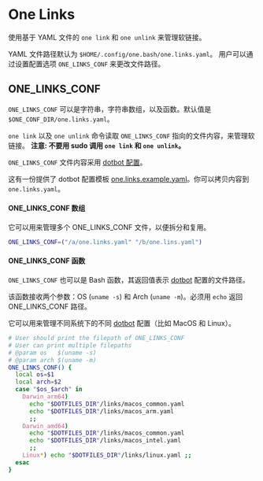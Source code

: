 # One Links

使用基于 YAML 文件的 `one link` 和 `one unlink` 来管理软链接。

YAML 文件路径默认为 `$HOME/.config/one.bash/one.links.yaml`。
用户可以通过设置配置选项 `ONE_LINKS_CONF` 来更改文件路径。

## ONE_LINKS_CONF

`ONE_LINKS_CONF` 可以是字符串，字符串数组，以及函数。默认值是 `$ONE_CONF_DIR/one.links.yaml`。

`one link` 以及 `one unlink` 命令读取 `ONE_LINKS_CONF` 指向的文件内容，来管理软链接。
**注意: 不要用 sudo 调用 `one link` 和 `one unlink`。**

`ONE_LINKS_CONF` 文件内容采用 [dotbot 配置](https://github.com/anishathalye/dotbot#configuration)。

这有一份提供了 dotbot 配置模板 [one.links.example.yaml][]。你可以拷贝内容到 `one.links.yaml`。

<!-- 你可以使用 [dotbot 插件](https://github.com/anishathalye/dotbot#plugins) 来获得更多指令。 -->
<!-- 详见 https://github.com/anishathalye/dotbot/wiki/Plugins -->

#### ONE_LINKS_CONF 数组

它可以用来管理多个 ONE_LINKS_CONF 文件，以便拆分和复用。

```sh
ONE_LINKS_CONF=("/a/one.links.yaml" "/b/one.lins.yaml")
```

#### ONE_LINKS_CONF 函数

`ONE_LINKS_CONF` 也可以是 Bash 函数，其返回值表示 [dotbot][] 配置的文件路径。

该函数接收两个参数：OS (`uname -s`) 和 Arch (`uname -m`)。必须用 `echo` 返回 ONE_LINKS_CONF 路径。

它可以用来管理不同系统下的不同 [dotbot][] 配置（比如 MacOS 和 Linux）。

```bash
# User should print the filepath of ONE_LINKS_CONF
# User can print multiple filepaths
# @param os   $(uname -s)
# @param arch $(uname -m)
ONE_LINKS_CONF() {
  local os=$1
  local arch=$2
  case "$os_$arch" in
    Darwin_arm64)
      echo "$DOTFILES_DIR"/links/macos_common.yaml
      echo "$DOTFILES_DIR"/links/macos_arm.yaml
      ;;
    Darwin_amd64)
      echo "$DOTFILES_DIR"/links/macos_common.yaml
      echo "$DOTFILES_DIR"/links/macos_intel.yaml
      ;;
    Linux*) echo "$DOTFILES_DIR"/links/linux.yaml ;;
  esac
}
```


[one.links.example.yaml]: https://github.com/one-bash/one.share/blob/master/one.links.example.yaml
[dotbot]: https://github.com/anishathalye/dotbot/

